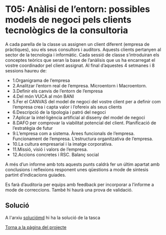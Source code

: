 # T05: Anàlisi de l’entorn: possibles models de negoci pels clients tecnològics de la consultoria

A cada parella de la classe us assignen un client diferent (empresa de pràctiques), sou els seus consultors i auditors. Aquests clients pertanyen al sector de la tecnologia i informàtic. Cada sessió de classe s’introduiran els conceptes teòrics que seran la base de l’anàlisis que us ha encarregat el vostre coordinador pel client assignat. Al final d’aquestes 4 setmanes i 8 sessions haureu de:

- 1.Organigrama de l’empresa
- 2.Analitzar l’entorn real de l’empresa. Microentorn i Macroentorn.
- 3.Definir els canvis de l’entorn de l’empresa
- 4.Del món VUCA al món BANI
- 5.Fer el CANVAS del model de negoci del vostre client per a definir com l’empresa crea i capta valor i l’ofereix als seus clients
- 6.Descripció de la tipologia i patró del negoci
- 7.Aplicar la intel·ligència artificial al disseny del model de negoci
- 8.DAFO per comprovar la viabilitat potencial del client. Planificació de l’estratègia de futur
- 9.L’empresa com a sistema. Àrees funcionals de l’empresa. Funcionament de l’empresa. L’estructura organitzativa de l’empresa.
- 10.La cultura empresarial i la imatge corporativa. 
- 11.Missió, visió i valors de l’empresa.
- 12.Accions concretes i RSC. Balanç social

A més d’un informe amb tots aquests punts caldrà fer un últim apartat amb conclusions i reflexions responent unes qüestions a mode de síntesis partint d’indicacions guiades. 

Es farà d’auditoria per equips amb feedback per incorporar a l’informe a mode de correccions. També hi haurà una prova de validació.

## Solució

A l'arxiu [soluciómd](solució.md)  hi ha la solució de la tasca

[Torna a la pàgina del projecte](../README.md)
